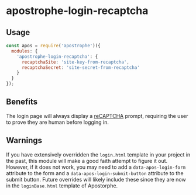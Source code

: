 # apostrophe-login-recaptcha

## Usage

```javascript
const apos = require('apostrophe')({
  modules: {
    'apostrophe-login-recaptcha': {
      recaptchaSite: 'site-key-from-recaptcha',
      recaptchaSecret: 'site-secret-from-recaptcha'
    }
  }
});
```

## Benefits

The login page will always display a [reCAPTCHA](https://developers.google.com/recaptcha/docs/display) prompt, requiring the user to prove they are human before logging in.

## Warnings

If you have extensively overridden the `login.html` template in your project in the past, this module will make a good faith attempt to figure it out. However, if it does not work, you may need to add a `data-apos-login-form` attribute to the form and a `data-apos-login-submit-button` attribute to the submit button. Future overrides will likely include these since they are now in the `loginBase.html` template of Apostorphe.

